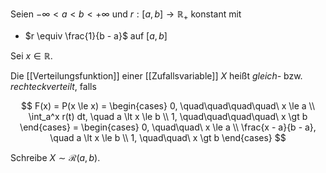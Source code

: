 Seien $-\infty \lt a \lt b \lt +\infty$ und $r : [a, b] \to \mathbb{R}_+$ konstant mit
- $r \equiv \frac{1}{b - a}$ auf $[a, b]$

Sei $x \in \mathbb{R}$.

Die [[Verteilungsfunktion]] einer [[Zufallsvariable]] $X$ heißt *gleich-* bzw. *rechteckverteilt*, falls

$$
	F(x) = P(x \le x) = \begin{cases}
		0, \quad\quad\quad\quad\ x \le a \\
		\int_a^x r(t) dt, \quad a \lt x \le b \\
		1, \quad\quad\quad\quad\ x \gt b
	\end{cases} = \begin{cases}
		0, \quad\quad\ x \le a \\
		\frac{x - a}{b - a}, \quad a \lt x \le b \\
		1, \quad\quad\ x \gt b
	\end{cases}
$$

Schreibe $X \sim \mathcal{R}(a, b)$.